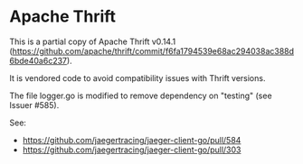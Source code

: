 # Apache Thrift

This is a partial copy of Apache Thrift v0.14.1 (https://github.com/apache/thrift/commit/f6fa1794539e68ac294038ac388d6bde40a6c237).

It is vendored code to avoid compatibility issues with Thrift versions.

The file logger.go is modified to remove dependency on "testing" (see Issuer #585).

See:
  * https://github.com/jaegertracing/jaeger-client-go/pull/584
  * https://github.com/jaegertracing/jaeger-client-go/pull/303
